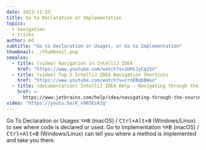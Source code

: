 ```yaml
---
date: 2023-11-23
title: Go to Declaration or Implementation
topics:
  - navigation
  - tricks
author: md
subtitle: "Go to Declaration or Usages, or Go to Implementation"
thumbnail: ./thumbnail.png
seealso:
  - title: (video) Navigation in IntelliJ IDEA
    href: "https://www.youtube.com/watch?v=1UHsJyCq1SU"
  - title: (video) Top 5 IntelliJ IDEA Navigation Shortcuts
    href: "https://www.youtube.com/watch?v=crnEBqbBWuo"
  - title: (documentation) IntelliJ IDEA Help - Navigating through the source code
    href: >-
      https://www.jetbrains.com/help/idea/navigating-through-the-source-code.html
video: "https://youtu.be/K_v965EzAJg"
---
```


Go To Declaration or Usages <kbd>⌥⌘B</kbd> (macOS) / <kbd>Ctrl+Alt+B</kbd> (Windows/Linux) to see where code is declared or used. Go to Implementation <kbd>⌥⌘B</kbd> (macOS) / <kbd>Ctrl+Alt+B</kbd> (Windows/Linux) can tell you where a method is implemented and take you there.
